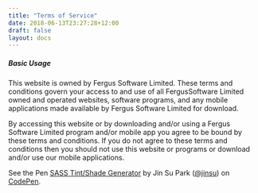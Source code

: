 ```yaml
---
title: "Terms of Service"
date: 2018-06-13T23:27:28+12:00
draft: false
layout: docs
---
```


##### Basic Usage

This website is owned by Fergus Software Limited. These terms and conditions govern your access to and use of all FergusSoftware Limited owned and operated websites, software programs, and any mobile applications made available by Fergus Software Limited for download.

By accessing this website or by downloading and/or using a Fergus Software Limited program and/or mobile app you agree to be bound by these terms and conditions. If you do not agree to these terms and conditions then you should not use this website or programs or download and/or use our mobile applications.

<div class="card">
  <div class="card/content">
    <p data-height="800" data-theme-id="33736" data-slug-hash="bMygZr" data-default-tab="html,result" data-user="jinsu" data-embed-version="2" data-pen-title="SASS Tint/Shade Generator" class="codepen">See the Pen <a href="https://codepen.io/jinsu/pen/bMygZr/">SASS Tint/Shade Generator</a> by Jin Su Park (<a href="https://codepen.io/jinsu">@jinsu</a>) on <a href="https://codepen.io">CodePen</a>.</p>
    <script async src="https://static.codepen.io/assets/embed/ei.js"></script>
  </div>
</div>
